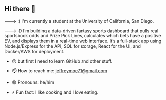 ## Hi there 👋

---> :) I'm currently a student at the University of California, San Diego.
  
---> :D I’m building a data-driven fantasy sports dashboard that pulls real sportsbook odds and Prize Pick Lines, calculates which bets have a positive EV, and displays them in a real-time web interface. It’s a full-stack app using Node.js/Express for the API, SQL for storage, React for the UI, and Docker/AWS for deployment.

- :disappointed_relieved: but first I need to learn GitHub and other stuff.

- 📫 How to reach me: jeffreymoe71@gmail.com
- 😄 Pronouns: he/him
- ⚡ Fun fact: I like cooking and I love eating.

